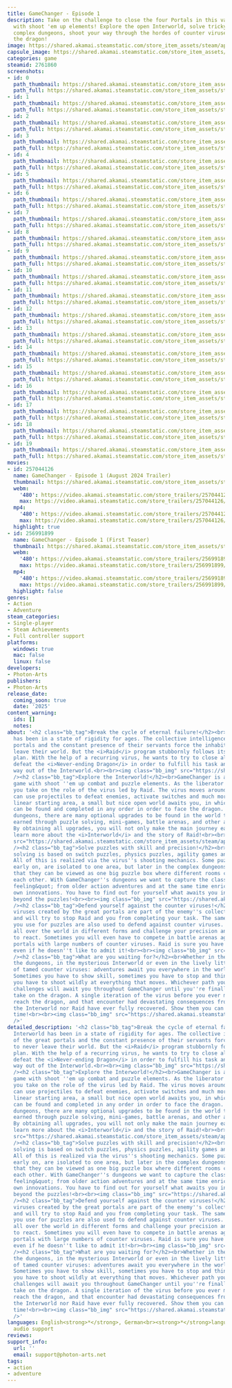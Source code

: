 ```yaml
---
title: GameChanger - Episode 1
description: Take on the challenge to close the four Portals in this varied 2D-Action-Adventure
  with shoot 'em up elements! Explore the open Interworld, solve tricky puzzles in
  complex dungeons, shoot your way through the hordes of counter viruses and stop
  the dragon!
image: https://shared.akamai.steamstatic.com/store_item_assets/steam/apps/2761860/header.jpg?t=1723021485
capsule_image: https://shared.akamai.steamstatic.com/store_item_assets/steam/apps/2761860/5365c8b3053bc7ca202de66ca15f35c705a748fb/capsule_231x87.jpg?t=1723021485
categories: game
steamid: 2761860
screenshots:
- id: 0
  path_thumbnail: https://shared.akamai.steamstatic.com/store_item_assets/steam/apps/2761860/ss_37c2dd9d84df966db4de248d5d7e9d8b8c63c7cf.600x338.jpg?t=1723021485
  path_full: https://shared.akamai.steamstatic.com/store_item_assets/steam/apps/2761860/ss_37c2dd9d84df966db4de248d5d7e9d8b8c63c7cf.1920x1080.jpg?t=1723021485
- id: 1
  path_thumbnail: https://shared.akamai.steamstatic.com/store_item_assets/steam/apps/2761860/ss_e5bc2ee3f75c7ab265c0fe5e6d1093fb41f6b857.600x338.jpg?t=1723021485
  path_full: https://shared.akamai.steamstatic.com/store_item_assets/steam/apps/2761860/ss_e5bc2ee3f75c7ab265c0fe5e6d1093fb41f6b857.1920x1080.jpg?t=1723021485
- id: 2
  path_thumbnail: https://shared.akamai.steamstatic.com/store_item_assets/steam/apps/2761860/ss_bc41061979fbdd1f4eed734b88a58e1d31fea3dc.600x338.jpg?t=1723021485
  path_full: https://shared.akamai.steamstatic.com/store_item_assets/steam/apps/2761860/ss_bc41061979fbdd1f4eed734b88a58e1d31fea3dc.1920x1080.jpg?t=1723021485
- id: 3
  path_thumbnail: https://shared.akamai.steamstatic.com/store_item_assets/steam/apps/2761860/ss_85a29e1bcaa29efc6cb0246ffa2f3a2f036d7002.600x338.jpg?t=1723021485
  path_full: https://shared.akamai.steamstatic.com/store_item_assets/steam/apps/2761860/ss_85a29e1bcaa29efc6cb0246ffa2f3a2f036d7002.1920x1080.jpg?t=1723021485
- id: 4
  path_thumbnail: https://shared.akamai.steamstatic.com/store_item_assets/steam/apps/2761860/ss_69468d82e9356c489f07ffdc889ed9d7e3e26b94.600x338.jpg?t=1723021485
  path_full: https://shared.akamai.steamstatic.com/store_item_assets/steam/apps/2761860/ss_69468d82e9356c489f07ffdc889ed9d7e3e26b94.1920x1080.jpg?t=1723021485
- id: 5
  path_thumbnail: https://shared.akamai.steamstatic.com/store_item_assets/steam/apps/2761860/ss_bbe67088022cafa2ba46576d4a856dc1c6024336.600x338.jpg?t=1723021485
  path_full: https://shared.akamai.steamstatic.com/store_item_assets/steam/apps/2761860/ss_bbe67088022cafa2ba46576d4a856dc1c6024336.1920x1080.jpg?t=1723021485
- id: 6
  path_thumbnail: https://shared.akamai.steamstatic.com/store_item_assets/steam/apps/2761860/ss_43f9e82a12ec60660cada388c65d866dfad0a898.600x338.jpg?t=1723021485
  path_full: https://shared.akamai.steamstatic.com/store_item_assets/steam/apps/2761860/ss_43f9e82a12ec60660cada388c65d866dfad0a898.1920x1080.jpg?t=1723021485
- id: 7
  path_thumbnail: https://shared.akamai.steamstatic.com/store_item_assets/steam/apps/2761860/ss_4783003772de1fddde81140af23c1fd8af61372f.600x338.jpg?t=1723021485
  path_full: https://shared.akamai.steamstatic.com/store_item_assets/steam/apps/2761860/ss_4783003772de1fddde81140af23c1fd8af61372f.1920x1080.jpg?t=1723021485
- id: 8
  path_thumbnail: https://shared.akamai.steamstatic.com/store_item_assets/steam/apps/2761860/ss_b6d4eff1c963ebe3da3cb7e86fa5623990f2c9de.600x338.jpg?t=1723021485
  path_full: https://shared.akamai.steamstatic.com/store_item_assets/steam/apps/2761860/ss_b6d4eff1c963ebe3da3cb7e86fa5623990f2c9de.1920x1080.jpg?t=1723021485
- id: 9
  path_thumbnail: https://shared.akamai.steamstatic.com/store_item_assets/steam/apps/2761860/ss_f2a07039caff6b1c0139e55bd9b977a2114278aa.600x338.jpg?t=1723021485
  path_full: https://shared.akamai.steamstatic.com/store_item_assets/steam/apps/2761860/ss_f2a07039caff6b1c0139e55bd9b977a2114278aa.1920x1080.jpg?t=1723021485
- id: 10
  path_thumbnail: https://shared.akamai.steamstatic.com/store_item_assets/steam/apps/2761860/ss_ecde8223c494c6c41cc34a335257827ed70d8734.600x338.jpg?t=1723021485
  path_full: https://shared.akamai.steamstatic.com/store_item_assets/steam/apps/2761860/ss_ecde8223c494c6c41cc34a335257827ed70d8734.1920x1080.jpg?t=1723021485
- id: 11
  path_thumbnail: https://shared.akamai.steamstatic.com/store_item_assets/steam/apps/2761860/ss_a5bf398632a926443c887abb419c5826c48740fd.600x338.jpg?t=1723021485
  path_full: https://shared.akamai.steamstatic.com/store_item_assets/steam/apps/2761860/ss_a5bf398632a926443c887abb419c5826c48740fd.1920x1080.jpg?t=1723021485
- id: 12
  path_thumbnail: https://shared.akamai.steamstatic.com/store_item_assets/steam/apps/2761860/ss_c4c74f90a2e1add4b7a131f800f73cf81f9f556c.600x338.jpg?t=1723021485
  path_full: https://shared.akamai.steamstatic.com/store_item_assets/steam/apps/2761860/ss_c4c74f90a2e1add4b7a131f800f73cf81f9f556c.1920x1080.jpg?t=1723021485
- id: 13
  path_thumbnail: https://shared.akamai.steamstatic.com/store_item_assets/steam/apps/2761860/ss_f0a61a907377fe4757c474feac3acdb9a004c634.600x338.jpg?t=1723021485
  path_full: https://shared.akamai.steamstatic.com/store_item_assets/steam/apps/2761860/ss_f0a61a907377fe4757c474feac3acdb9a004c634.1920x1080.jpg?t=1723021485
- id: 14
  path_thumbnail: https://shared.akamai.steamstatic.com/store_item_assets/steam/apps/2761860/ss_cd9c1ebb0a2de7c26cc95f6804ca751aabf4f7c6.600x338.jpg?t=1723021485
  path_full: https://shared.akamai.steamstatic.com/store_item_assets/steam/apps/2761860/ss_cd9c1ebb0a2de7c26cc95f6804ca751aabf4f7c6.1920x1080.jpg?t=1723021485
- id: 15
  path_thumbnail: https://shared.akamai.steamstatic.com/store_item_assets/steam/apps/2761860/ss_43bab9f73336806987e8acabb3ed6f31e703d200.600x338.jpg?t=1723021485
  path_full: https://shared.akamai.steamstatic.com/store_item_assets/steam/apps/2761860/ss_43bab9f73336806987e8acabb3ed6f31e703d200.1920x1080.jpg?t=1723021485
- id: 16
  path_thumbnail: https://shared.akamai.steamstatic.com/store_item_assets/steam/apps/2761860/ss_c055bb6b5b7a24bc6b4c3f1fbc04cba204caf544.600x338.jpg?t=1723021485
  path_full: https://shared.akamai.steamstatic.com/store_item_assets/steam/apps/2761860/ss_c055bb6b5b7a24bc6b4c3f1fbc04cba204caf544.1920x1080.jpg?t=1723021485
- id: 17
  path_thumbnail: https://shared.akamai.steamstatic.com/store_item_assets/steam/apps/2761860/ss_4b69f875fea17bb30c03bf6abbe61d19b8958438.600x338.jpg?t=1723021485
  path_full: https://shared.akamai.steamstatic.com/store_item_assets/steam/apps/2761860/ss_4b69f875fea17bb30c03bf6abbe61d19b8958438.1920x1080.jpg?t=1723021485
- id: 18
  path_thumbnail: https://shared.akamai.steamstatic.com/store_item_assets/steam/apps/2761860/ss_af107023fa5606e84d22dff55fb5f872951591b2.600x338.jpg?t=1723021485
  path_full: https://shared.akamai.steamstatic.com/store_item_assets/steam/apps/2761860/ss_af107023fa5606e84d22dff55fb5f872951591b2.1920x1080.jpg?t=1723021485
- id: 19
  path_thumbnail: https://shared.akamai.steamstatic.com/store_item_assets/steam/apps/2761860/ss_d7668fc77d9979f636379442654fc9f0f87734c3.600x338.jpg?t=1723021485
  path_full: https://shared.akamai.steamstatic.com/store_item_assets/steam/apps/2761860/ss_d7668fc77d9979f636379442654fc9f0f87734c3.1920x1080.jpg?t=1723021485
movies:
- id: 257044126
  name: GameChanger - Episode 1 (August 2024 Trailer)
  thumbnail: https://shared.akamai.steamstatic.com/store_item_assets/steam/apps/257044126/movie.293x165.jpg?t=1723021477
  webm:
    '480': https://video.akamai.steamstatic.com/store_trailers/257044126/movie480_vp9.webm?t=1723021477
    max: https://video.akamai.steamstatic.com/store_trailers/257044126/movie_max_vp9.webm?t=1723021477
  mp4:
    '480': https://video.akamai.steamstatic.com/store_trailers/257044126/movie480.mp4?t=1723021477
    max: https://video.akamai.steamstatic.com/store_trailers/257044126/movie_max.mp4?t=1723021477
  highlight: true
- id: 256991899
  name: GameChanger - Episode 1 (First Teaser)
  thumbnail: https://shared.akamai.steamstatic.com/store_item_assets/steam/apps/256991899/movie.293x165.jpg?t=1709208196
  webm:
    '480': https://video.akamai.steamstatic.com/store_trailers/256991899/movie480_vp9.webm?t=1709208196
    max: https://video.akamai.steamstatic.com/store_trailers/256991899/movie_max_vp9.webm?t=1709208196
  mp4:
    '480': https://video.akamai.steamstatic.com/store_trailers/256991899/movie480.mp4?t=1709208196
    max: https://video.akamai.steamstatic.com/store_trailers/256991899/movie_max.mp4?t=1709208196
  highlight: false
genres:
- Action
- Adventure
steam_categories:
- Single-player
- Steam Achievements
- Full controller support
platforms:
  windows: true
  mac: false
  linux: false
developers:
- Photon-Arts
publishers:
- Photon-Arts
release_date:
  coming_soon: true
  date: '2025'
content_warning:
  ids: []
  notes:
about: '<h2 class="bb_tag">Break the cycle of eternal failure!</h2><br>The Interworld
  has been in a state of rigidity for ages. The collective intelligence of the great
  portals and the constant presence of their servants force the inhabitants to never
  leave their world. But the <i>Raid</i> program stubbornly follows its creator''s
  plan. With the help of a recurring virus, he wants to try to close all portals and
  defeat the <i>Never-ending Dragon</i> in order to fulfill his task and enable a
  way out of the Interworld.<br><br><img class="bb_img" src="https://shared.akamai.steamstatic.com/store_item_assets/steam/apps/2761860/extras/gcgif1.gif?t=1723021485"
  /><h2 class="bb_tag">Explore the Interworld!</h2><br>GameChanger is a 2D action-adventure
  game with shoot ''em up combat and puzzle elements. As the liberator of the Interworld,
  you take on the role of the virus led by Raid. The virus moves around floating and
  can use projectiles to defeat enemies, activate switches and much more. After a
  linear starting area, a small but nice open world awaits you, in which three dungeons
  can be found and completed in any order in order to face the dragon. Away from the
  dungeons, there are many optional upgrades to be found in the world that can be
  earned through puzzle solving, mini-games, battle arenas, and other activities.
  By obtaining all upgrades, you will not only make the main journey easier, but also
  learn more about the <i>Interworld</i> and the story of Raid!<br><br><img class="bb_img"
  src="https://shared.akamai.steamstatic.com/store_item_assets/steam/apps/2761860/extras/gcgif2.gif?t=1723021485"
  /><h2 class="bb_tag">Solve puzzles with skill and precision!</h2><br>The puzzle
  solving is based on switch puzzles, physics puzzles, agility games and similar elements.
  All of this is realized via the virus''s shooting mechanics. Some puzzles, especially
  early on, are isolated to one area, but later in the complex dungeons you''ll notice
  that they can be viewed as one big puzzle box where different rooms can influence
  each other. With GameChanger''s dungeons we want to capture the classic &quot;dungeon
  feeling&quot; from older action adventures and at the same time enrich it with our
  own innovations. You have to find out for yourself what awaits you in the dungeons
  beyond the puzzles!<br><br><img class="bb_img" src="https://shared.akamai.steamstatic.com/store_item_assets/steam/apps/2761860/extras/gcgif3.gif?t=1723021485"
  /><h2 class="bb_tag">Defend yourself against the counter viruses!</h2><br>The counter
  viruses created by the great portals are part of the enemy''s collective intelligence
  and will try to stop Raid and you from completing your task. The same projectiles
  you use for puzzles are also used to defend against counter viruses. They appear
  all over the world in different forms and challenge your precision and your ability
  to react. Sometimes you will even have to compete in battle arenas against smaller
  portals with large numbers of counter viruses. Raid is sure you have what it takes,
  even if he doesn''t like to admit it!<br><br><img class="bb_img" src="https://shared.akamai.steamstatic.com/store_item_assets/steam/apps/2761860/extras/gcgif4.gif?t=1723021485"
  /><h2 class="bb_tag">What are you waiting for?</h2><br>Whether in the depths of
  the dungeons, in the mysterious Interworld or even in the lively little community
  of tamed counter viruses: adventures await you everywhere in the world of GameChanger!
  Sometimes you have to show skill, sometimes you have to stop and think and sometimes
  you have to shoot wildly at everything that moves. Whichever path you choose, new
  challenges will await you throughout GameChanger until you''re finally ready to
  take on the dragon. A single iteration of the virus before you ever managed to even
  reach the dragon, and that encounter had devastating consequences from which neither
  the Interworld nor Raid have ever fully recovered. Show them you can do it this
  time!<br><br><img class="bb_img" src="https://shared.akamai.steamstatic.com/store_item_assets/steam/apps/2761860/extras/gcgif5.gif?t=1723021485"
  />'
detailed_description: '<h2 class="bb_tag">Break the cycle of eternal failure!</h2><br>The
  Interworld has been in a state of rigidity for ages. The collective intelligence
  of the great portals and the constant presence of their servants force the inhabitants
  to never leave their world. But the <i>Raid</i> program stubbornly follows its creator''s
  plan. With the help of a recurring virus, he wants to try to close all portals and
  defeat the <i>Never-ending Dragon</i> in order to fulfill his task and enable a
  way out of the Interworld.<br><br><img class="bb_img" src="https://shared.akamai.steamstatic.com/store_item_assets/steam/apps/2761860/extras/gcgif1.gif?t=1723021485"
  /><h2 class="bb_tag">Explore the Interworld!</h2><br>GameChanger is a 2D action-adventure
  game with shoot ''em up combat and puzzle elements. As the liberator of the Interworld,
  you take on the role of the virus led by Raid. The virus moves around floating and
  can use projectiles to defeat enemies, activate switches and much more. After a
  linear starting area, a small but nice open world awaits you, in which three dungeons
  can be found and completed in any order in order to face the dragon. Away from the
  dungeons, there are many optional upgrades to be found in the world that can be
  earned through puzzle solving, mini-games, battle arenas, and other activities.
  By obtaining all upgrades, you will not only make the main journey easier, but also
  learn more about the <i>Interworld</i> and the story of Raid!<br><br><img class="bb_img"
  src="https://shared.akamai.steamstatic.com/store_item_assets/steam/apps/2761860/extras/gcgif2.gif?t=1723021485"
  /><h2 class="bb_tag">Solve puzzles with skill and precision!</h2><br>The puzzle
  solving is based on switch puzzles, physics puzzles, agility games and similar elements.
  All of this is realized via the virus''s shooting mechanics. Some puzzles, especially
  early on, are isolated to one area, but later in the complex dungeons you''ll notice
  that they can be viewed as one big puzzle box where different rooms can influence
  each other. With GameChanger''s dungeons we want to capture the classic &quot;dungeon
  feeling&quot; from older action adventures and at the same time enrich it with our
  own innovations. You have to find out for yourself what awaits you in the dungeons
  beyond the puzzles!<br><br><img class="bb_img" src="https://shared.akamai.steamstatic.com/store_item_assets/steam/apps/2761860/extras/gcgif3.gif?t=1723021485"
  /><h2 class="bb_tag">Defend yourself against the counter viruses!</h2><br>The counter
  viruses created by the great portals are part of the enemy''s collective intelligence
  and will try to stop Raid and you from completing your task. The same projectiles
  you use for puzzles are also used to defend against counter viruses. They appear
  all over the world in different forms and challenge your precision and your ability
  to react. Sometimes you will even have to compete in battle arenas against smaller
  portals with large numbers of counter viruses. Raid is sure you have what it takes,
  even if he doesn''t like to admit it!<br><br><img class="bb_img" src="https://shared.akamai.steamstatic.com/store_item_assets/steam/apps/2761860/extras/gcgif4.gif?t=1723021485"
  /><h2 class="bb_tag">What are you waiting for?</h2><br>Whether in the depths of
  the dungeons, in the mysterious Interworld or even in the lively little community
  of tamed counter viruses: adventures await you everywhere in the world of GameChanger!
  Sometimes you have to show skill, sometimes you have to stop and think and sometimes
  you have to shoot wildly at everything that moves. Whichever path you choose, new
  challenges will await you throughout GameChanger until you''re finally ready to
  take on the dragon. A single iteration of the virus before you ever managed to even
  reach the dragon, and that encounter had devastating consequences from which neither
  the Interworld nor Raid have ever fully recovered. Show them you can do it this
  time!<br><br><img class="bb_img" src="https://shared.akamai.steamstatic.com/store_item_assets/steam/apps/2761860/extras/gcgif5.gif?t=1723021485"
  />'
languages: English<strong>*</strong>, German<br><strong>*</strong>languages with full
  audio support
reviews:
support_info:
  url: ''
  email: support@photon-arts.net
tags:
- action
- adventure
---
```

